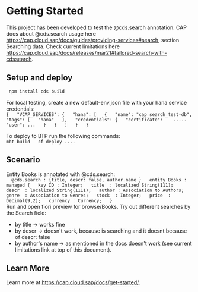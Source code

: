 # Getting Started
 
This project has been developed to test the @cds.search annotation.
CAP docs about @cds.search usage here https://cap.cloud.sap/docs/guides/providing-services#search, section Searching data.
Check current limitations here https://cap.cloud.sap/docs/releases/mar21#tailored-search-with-cdssearch.

## Setup and deploy

`` 
npm install
cds build
``

For local testing, create a new default-env.json file with your hana service credentials:  
``
{  
  "VCAP_SERVICES": {  
    "hana": [  
      {  
        "name": "cap_search_test-db",  
        "tags": [  
          "hana"  
        ],  
        "credentials": {  
          "certificate":   
          .....  
          "user": ...  
        }  
      }  
    ]  
  }  
}  
``  

To deploy to BTP run the following commands:  
``
mbt build  
cf deploy ....  
`` 

## Scenario

Entity Books is annotated with @cds.search:  
``  
@cds.search : {title, descr: false, author.name }  
entity Books : managed {  
  key ID : Integer;  
  title  : localized String(111);  
  descr  : localized String(1111);  
  author : Association to Authors;  
  genre  : Association to Genres;  
  stock  : Integer;  
  price  : Decimal(9,2);  
  currency : Currency;  
}  
``  
Run and open fiori preview for browse/Books.
Try out different searches by the Search field:
- by title -> works fine
- by descr -> doesn't work, because is searching and it doesnt because of descr: false
- by author's name -> as mentioned in the docs doesn't work (see current limitations link at top of this document).


## Learn More

Learn more at https://cap.cloud.sap/docs/get-started/.
